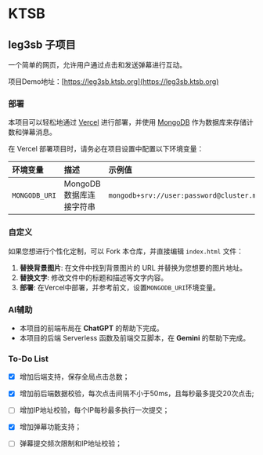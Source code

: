 # KTSB

## leg3sb 子项目

一个简单的网页，允许用户通过点击和发送弹幕进行互动。

项目Demo地址：[https://leg3sb.ktsb.org](https://leg3sb.ktsb.org)

### 部署

本项目可以轻松地通过 [Vercel](https://vercel.com) 进行部署，并使用 [MongoDB](https://www.mongodb.com) 作为数据库来存储计数和弹幕消息。

在 Vercel 部署项目时，请务必在项目设置中配置以下环境变量：

| 环境变量 | 描述 | 示例值 |
| :--- | :--- | :--- |
| `MONGODB_URI` | MongoDB 数据库连接字符串 | `mongodb+srv://user:password@cluster.mongodb.net/dbname` |

### 自定义

如果您想进行个性化定制，可以 Fork 本仓库，并直接编辑 `index.html` 文件：

1.  **替换背景图片**: 在文件中找到背景图片的 URL 并替换为您想要的图片地址。
2.  **替换文字**: 修改文件中的标题和描述等文字内容。
3.  **部署**: 在Vercel中部署，并参考前文，设置`MONGODB_URI`环境变量。

### AI辅助

* 本项目的前端布局在 **ChatGPT** 的帮助下完成。
* 本项目的后端 Serverless 函数及前端交互脚本，在 **Gemini** 的帮助下完成。

### To-Do List

- [x] 增加后端支持，保存全局点击总数；

- [x] 增加前后端数据校验，每次点击间隔不小于50ms，且每秒最多提交20次点击;

- [ ] 增加IP地址校验，每个IP每秒最多执行一次提交；

- [x] 增加弹幕功能支持；

- [ ] 弹幕提交频次限制和IP地址校验；
